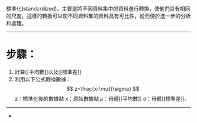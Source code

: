 標準化(standardized)，主要是將不同資料集中的資料進行轉換，使他們具有相同的尺度。這樣的轉換可以使不同資料集的資料具有可比性，從而便於進一步的分析和處理。
- - -
# 步驟：
1. 計算[[平均數]]以及[[標準差]]
2. 利用以下公式轉換數據：
$$
z=\frac{x-\mu}{\sigma}
$$
z：標準化後的數據點
x：原始數據點
$\mu$：母體[[平均數]]
$\sigma$：母體[[標準差]]。
- - -
- 